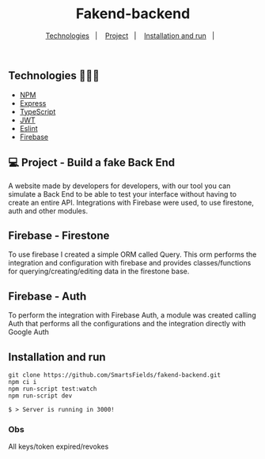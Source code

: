<h1 align="center">Fakend-backend</h1>

<p align="center">
  <a href="#technologies-">Technologies</a>&nbsp;&nbsp;&nbsp;|&nbsp;&nbsp;&nbsp;
  <a href="#-Project">Project</a>&nbsp;&nbsp;&nbsp;|&nbsp;&nbsp;&nbsp;
  <a href="#installation-and-run">Installation and run</a>&nbsp;&nbsp;&nbsp;|&nbsp;&nbsp;&nbsp;
</p>

<br>

## Technologies 🐱‍🏍🎂
- [NPM](https://www.npmjs.com/)
- [Express](https://expressjs.com/pt-br/)
- [TypeScript](https://www.typescriptlang.org/)
- [JWT](https://jwt.io/)
- [Eslint](https://eslint.org/)
- [Firebase](https://firebase.google.com/)

## 💻 Project - Build a fake Back End

A website made by developers for developers, with our tool you can simulate a Back End to be able to test your interface without having to create an entire API. Integrations with Firebase were used, to use firestone, auth and other modules.

## Firebase - Firestone

To use firebase I created a simple ORM called Query. This orm performs the integration and configuration with firebase and provides classes/functions for querying/creating/editing data in the firestone base.

## Firebase - Auth

To perform the integration with Firebase Auth, a module was created calling Auth that performs all the configurations and the integration directly with Google Auth

## Installation and run

```yarn 
git clone https://github.com/SmartsFields/fakend-backend.git
npm ci i
npm run-script test:watch
npm run-script dev

$ > Server is running in 3000!
```


### Obs

All keys/token expired/revokes
